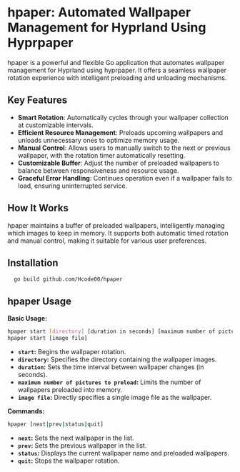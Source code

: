 
# hpaper: Automated Wallpaper Management for Hyprland Using Hyprpaper

hpaper is a powerful and flexible Go application that automates wallpaper management for Hyprland using hyprpaper. It offers a seamless wallpaper rotation experience with intelligent preloading and unloading mechanisms.

## Key Features

- **Smart Rotation**: Automatically cycles through your wallpaper collection at customizable intervals.
- **Efficient Resource Management**: Preloads upcoming wallpapers and unloads unnecessary ones to optimize memory usage.
- **Manual Control**: Allows users to manually switch to the next or previous wallpaper, with the rotation timer automatically resetting.
- **Customizable Buffer**: Adjust the number of preloaded wallpapers to balance between responsiveness and resource usage.
- **Graceful Error Handling**: Continues operation even if a wallpaper fails to load, ensuring uninterrupted service.

## How It Works

hpaper maintains a buffer of preloaded wallpapers, intelligently managing which images to keep in memory. It supports both automatic timed rotation and manual control, making it suitable for various user preferences.

## Installation

```fish
  go build github.com/Hcode00/hpaper
```

## hpaper Usage

**Basic Usage:**
```bash
hpaper start [directory] [duration in seconds] [maximum number of pictures to preload]
hpaper start [image file]
```
* **`start`:** Begins the wallpaper rotation.
* **`directory`:** Specifies the directory containing the wallpaper images.
* **`duration`:** Sets the time interval between wallpaper changes (in seconds).
* **`maximum number of pictures to preload`:** Limits the number of wallpapers preloaded into memory.
* **`image file`:** Directly specifies a single image file as the wallpaper.

**Commands:**
```bash
hpaper [next|prev|status|quit]
```
* **`next`:** Sets the next wallpaper in the list.
* **`prev`:** Sets the previous wallpaper in the list.
* **`status`:** Displays the current wallpaper name and preloaded wallpapers.
* **`quit`:** Stops the wallpaper rotation.

